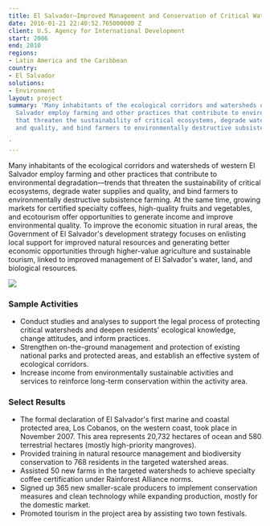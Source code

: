 ```yaml
---
title: El Salvador—Improved Management and Conservation of Critical Watersheds (IMCCW)
date: 2016-01-21 22:40:52.765000000 Z
client: U.S. Agency for International Development
start: 2006
end: 2010
regions:
- Latin America and the Caribbean
country:
- El Salvador
solutions:
- Environment
layout: project
summary: 'Many inhabitants of the ecological corridors and watersheds of western El
  Salvador employ farming and other practices that contribute to environmental degradation—trends
  that threaten the sustainability of critical ecosystems, degrade water supplies
  and quality, and bind farmers to environmentally destructive subsistence farming.

'
---
```


Many inhabitants of the ecological corridors and watersheds of western El Salvador employ farming and other practices that contribute to environmental degradation—trends that threaten the sustainability of critical ecosystems, degrade water supplies and quality, and bind farmers to environmentally destructive subsistence farming. At the same time, growing markets for certified specialty coffees, high-quality fruits and vegetables, and ecotourism offer opportunities to generate income and improve environmental quality. To improve the economic situation in rural areas, the Government of El Salvador's development strategy focuses on enlisting local support for improved natural resources and generating better economic opportunities through higher-value agriculture and sustainable tourism, linked to improved management of El Salvador's water, land, and biological resources.

![][1]

###  Sample Activities

* Conduct studies and analyses to support the legal process of protecting critical watersheds and deepen residents' ecological knowledge, change attitudes, and inform practices.
* Strengthen on-the-ground management and protection of existing national parks and protected areas, and establish an effective system of ecological corridors.
* Increase income from environmentally sustainable activities and services to reinforce long-term conservation within the activity area.

###  Select Results

* The formal declaration of El Salvador's first marine and coastal protected area, Los Cobanos, on the western coast, took place in November 2007. This area represents 20,732 hectares of ocean and 580 terrestrial hectares (mostly high-priority mangroves).
* Provided training in natural resource management and biodiversity conservation to 768 residents in the targeted watershed areas.
* Assisted 50 new farms in the targeted watersheds to achieve specialty coffee certification under Rainforest Alliance norms.
* Signed up 365 new smaller-scale producers to implement conservation measures and clean technology while expanding production, mostly for the domestic market.
* Promoted tourism in the project area by assisting two town festivals.

[1]: https://assetify-dai.com/projects/IMCCWprojectsummary.jpg
